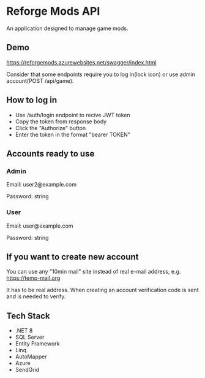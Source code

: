 # Reforge Mods API

An application designed to manage game mods.

## Demo

https://reforgemods.azurewebsites.net/swagger/index.html

Consider that some endpoints require you to log in(lock icon) or use admin account(POST /api/game).

## How to log in

* Use /auth/login endpoint to recive JWT token
* Copy the token from response body
* Click the "Authorize" button
* Enter the token in the format "bearer TOKEN"

## Accounts ready to use

### Admin
Email: user2@example<span>.</span>com

Password: string

### User
Email: user@example<span>.</span>com

Password: string

## If you want to create new account

You can use any "10min mail" site instead of real e-mail address, e.g. https://temp-mail.org

It has to be real address. When creating an account verification code is sent and is needed to verify.

## Tech Stack

* .NET 8
* SQL Server
* Entity Framework
* Linq
* AutoMapper
* Azure
* SendGrid

